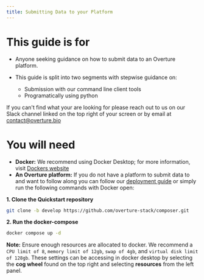```yaml
---
title: Submitting Data to your Platform
---
```


# This guide is for

- Anyone seeking guidance on how to submit data to an Overture platform. 


- This guide is split into two segments with stepwise guidance on:
  - Submission with our command line client tools
  - Programatically using python

<Note title="Help us make our guides better">If you can't find what your are looking for please reach out to us on our Slack channel linked on the top right of your screen or by email at contact@overture.bio</Note>

# You will need

- **Docker:** We recommend using Docker Desktop; for more information, visit [Dockers website](https://www.docker.com/products/docker-desktop/)
- **An Overture platform:** If you do not have a platform to submit data to and want to follow along you can follow our [deployment guide](/guides/deployment) or simply run the following commands with Docker open:

**1. Clone the Quickstart repository**

```bash
git clone -b develop https://github.com/overture-stack/composer.git
```

**2. Run the docker-compose**

```bash
docker compose up -d
```

<Warning>**Note:** Ensure enough resources are allocated to docker. We recommend a `CPU limit of 8`, `memory limit of 12gb`, `swap of 4gb`, and `virtual disk limit of 128gb`. These settings can be accessing in docker desktop by selecting the **cog wheel** found on the top right and selecting **resources** from the left panel.</Warning>

